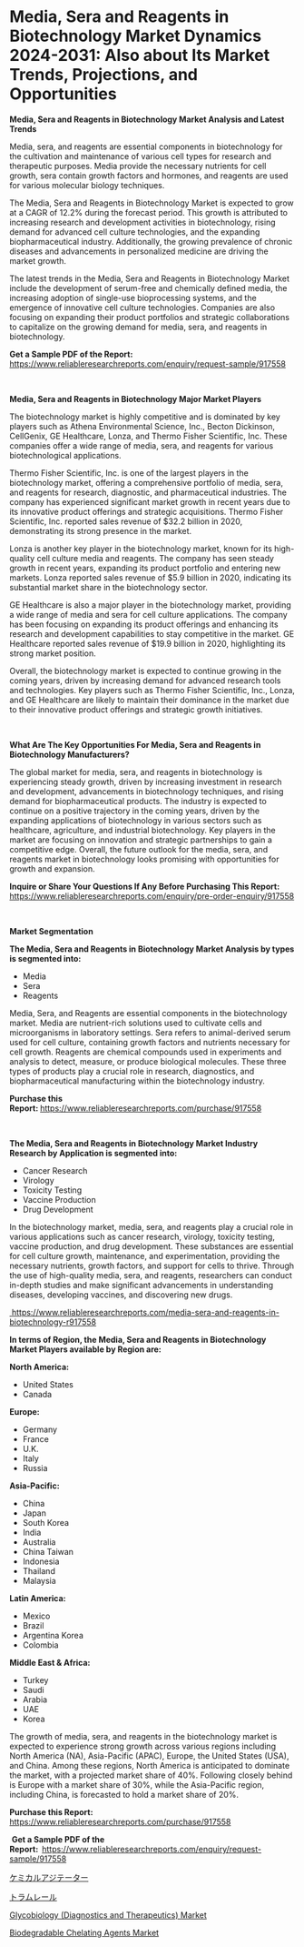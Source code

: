 <p><h1>Media, Sera and Reagents in Biotechnology Market Dynamics 2024-2031: Also about Its Market Trends, Projections, and Opportunities</h1></p><p><strong>Media, Sera and Reagents in Biotechnology Market Analysis and Latest Trends</strong></p>
<p><p>Media, sera, and reagents are essential components in biotechnology for the cultivation and maintenance of various cell types for research and therapeutic purposes. Media provide the necessary nutrients for cell growth, sera contain growth factors and hormones, and reagents are used for various molecular biology techniques.</p><p>The Media, Sera and Reagents in Biotechnology Market is expected to grow at a CAGR of 12.2% during the forecast period. This growth is attributed to increasing research and development activities in biotechnology, rising demand for advanced cell culture technologies, and the expanding biopharmaceutical industry. Additionally, the growing prevalence of chronic diseases and advancements in personalized medicine are driving the market growth.</p><p>The latest trends in the Media, Sera and Reagents in Biotechnology Market include the development of serum-free and chemically defined media, the increasing adoption of single-use bioprocessing systems, and the emergence of innovative cell culture technologies. Companies are also focusing on expanding their product portfolios and strategic collaborations to capitalize on the growing demand for media, sera, and reagents in biotechnology.</p></p>
<p><strong>Get a Sample PDF of the Report:&nbsp;</strong> <a href="https://www.reliableresearchreports.com/enquiry/request-sample/917558">https://www.reliableresearchreports.com/enquiry/request-sample/917558</a></p>
<p>&nbsp;</p>
<p><strong>Media, Sera and Reagents in Biotechnology Major Market Players</strong></p>
<p><p>The biotechnology market is highly competitive and is dominated by key players such as Athena Environmental Science, Inc., Becton Dickinson, CellGenix, GE Healthcare, Lonza, and Thermo Fisher Scientific, Inc. These companies offer a wide range of media, sera, and reagents for various biotechnological applications.</p><p>Thermo Fisher Scientific, Inc. is one of the largest players in the biotechnology market, offering a comprehensive portfolio of media, sera, and reagents for research, diagnostic, and pharmaceutical industries. The company has experienced significant market growth in recent years due to its innovative product offerings and strategic acquisitions. Thermo Fisher Scientific, Inc. reported sales revenue of $32.2 billion in 2020, demonstrating its strong presence in the market.</p><p>Lonza is another key player in the biotechnology market, known for its high-quality cell culture media and reagents. The company has seen steady growth in recent years, expanding its product portfolio and entering new markets. Lonza reported sales revenue of $5.9 billion in 2020, indicating its substantial market share in the biotechnology sector.</p><p>GE Healthcare is also a major player in the biotechnology market, providing a wide range of media and sera for cell culture applications. The company has been focusing on expanding its product offerings and enhancing its research and development capabilities to stay competitive in the market. GE Healthcare reported sales revenue of $19.9 billion in 2020, highlighting its strong market position.</p><p>Overall, the biotechnology market is expected to continue growing in the coming years, driven by increasing demand for advanced research tools and technologies. Key players such as Thermo Fisher Scientific, Inc., Lonza, and GE Healthcare are likely to maintain their dominance in the market due to their innovative product offerings and strategic growth initiatives.</p></p>
<p>&nbsp;</p>
<p><strong>What Are The Key Opportunities For Media, Sera and Reagents in Biotechnology Manufacturers?</strong></p>
<p><p>The global market for media, sera, and reagents in biotechnology is experiencing steady growth, driven by increasing investment in research and development, advancements in biotechnology techniques, and rising demand for biopharmaceutical products. The industry is expected to continue on a positive trajectory in the coming years, driven by the expanding applications of biotechnology in various sectors such as healthcare, agriculture, and industrial biotechnology. Key players in the market are focusing on innovation and strategic partnerships to gain a competitive edge. Overall, the future outlook for the media, sera, and reagents market in biotechnology looks promising with opportunities for growth and expansion.</p></p>
<p><strong>Inquire or Share Your Questions If Any Before Purchasing This Report:</strong> <a href="https://www.reliableresearchreports.com/enquiry/pre-order-enquiry/917558">https://www.reliableresearchreports.com/enquiry/pre-order-enquiry/917558</a></p>
<p>&nbsp;</p>
<p><strong>Market Segmentation</strong></p>
<p><strong>The Media, Sera and Reagents in Biotechnology Market Analysis by types is segmented into:</strong></p>
<p><ul><li>Media</li><li>Sera</li><li>Reagents</li></ul></p>
<p><p>Media, Sera, and Reagents are essential components in the biotechnology market. Media are nutrient-rich solutions used to cultivate cells and microorganisms in laboratory settings. Sera refers to animal-derived serum used for cell culture, containing growth factors and nutrients necessary for cell growth. Reagents are chemical compounds used in experiments and analysis to detect, measure, or produce biological molecules. These three types of products play a crucial role in research, diagnostics, and biopharmaceutical manufacturing within the biotechnology industry.</p></p>
<p><strong>Purchase this Report:&nbsp;</strong><a href="https://www.reliableresearchreports.com/purchase/917558">https://www.reliableresearchreports.com/purchase/917558</a></p>
<p>&nbsp;</p>
<p><strong>The Media, Sera and Reagents in Biotechnology Market Industry Research by Application is segmented into:</strong></p>
<p><ul><li>Cancer Research</li><li>Virology</li><li>Toxicity Testing</li><li>Vaccine Production</li><li>Drug Development</li></ul></p>
<p><p>In the biotechnology market, media, sera, and reagents play a crucial role in various applications such as cancer research, virology, toxicity testing, vaccine production, and drug development. These substances are essential for cell culture growth, maintenance, and experimentation, providing the necessary nutrients, growth factors, and support for cells to thrive. Through the use of high-quality media, sera, and reagents, researchers can conduct in-depth studies and make significant advancements in understanding diseases, developing vaccines, and discovering new drugs.</p></p>
<p><a href="https://www.reliableresearchreports.com/media-sera-and-reagents-in-biotechnology-r917558">&nbsp;https://www.reliableresearchreports.com/media-sera-and-reagents-in-biotechnology-r917558</a></p>
<p><strong>In terms of Region, the Media, Sera and Reagents in Biotechnology Market Players available by Region are:</strong></p>
<p>
    <p> <strong> North America: </strong>
        <ul>
            <li>United States</li>
            <li>Canada</li>
        </ul>
        </p> 
    <p> <strong> Europe: </strong>
        <ul>
            <li>Germany</li>
            <li>France</li>
            <li>U.K.</li>
            <li>Italy</li>
            <li>Russia</li>
        </ul>
        </p> 
    <p> <strong> Asia-Pacific: </strong>
        <ul>
            <li>China</li>
            <li>Japan</li>
            <li>South Korea</li>
            <li>India</li>
            <li>Australia</li>
            <li>China Taiwan</li>
            <li>Indonesia</li>
            <li>Thailand</li>
            <li>Malaysia</li>
        </ul>
        </p> 
    <p> <strong> Latin America: </strong>
        <ul>
            <li>Mexico</li>
            <li>Brazil</li>
            <li>Argentina Korea</li>
            <li>Colombia</li>
        </ul>
        </p> 
    <p> <strong> Middle East & Africa: </strong>
        <ul>
            <li>Turkey</li>
            <li>Saudi</li>
            <li>Arabia</li>
            <li>UAE</li>
            <li>Korea</li>
        </ul>
    </p>
    </p>
<p><p>The growth of media, sera, and reagents in the biotechnology market is expected to experience strong growth across various regions including North America (NA), Asia-Pacific (APAC), Europe, the United States (USA), and China. Among these regions, North America is anticipated to dominate the market, with a projected market share of 40%. Following closely behind is Europe with a market share of 30%, while the Asia-Pacific region, including China, is forecasted to hold a market share of 20%.</p></p>
<p><strong>Purchase this Report: </strong><a href="https://www.reliableresearchreports.com/purchase/917558">https://www.reliableresearchreports.com/purchase/917558</a></p>
<p>&nbsp;<strong>Get a Sample PDF of the Report:&nbsp;&nbsp;</strong><a href="https://www.reliableresearchreports.com/enquiry/request-sample/917558">https://www.reliableresearchreports.com/enquiry/request-sample/917558</a></p>
<p><strong></strong></p>
<p><p><a href="https://github.com/KaydenJohns1964/Market-Research-Report-List-1/blob/main/770731439042.md">ケミカルアジテーター</a></p><p><a href="https://github.com/marbadji/Market-Research-Report-List-1/blob/main/108699939041.md">トラムレール</a></p><p><a href="https://github.com/mancsybtousav/Market-Research-Report-List-2/blob/main/glycobiology-diagnostics-and-therapeutics-market.md">Glycobiology (Diagnostics and Therapeutics) Market</a></p><p><a href="https://issuu.com/reportprime-2/docs/biodegradable-chelating-agents-market-size-2030.pp">Biodegradable Chelating Agents Market</a></p></p>